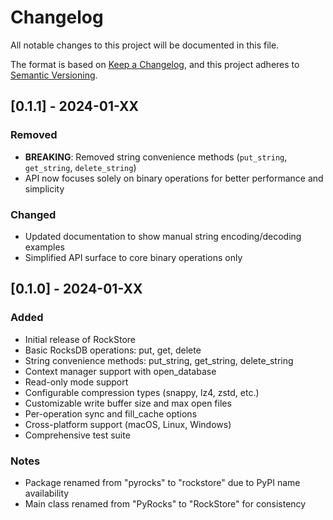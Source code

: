 # Changelog

All notable changes to this project will be documented in this file.

The format is based on [Keep a Changelog](https://keepachangelog.com/en/1.0.0/),
and this project adheres to [Semantic Versioning](https://semver.org/spec/v2.0.0.html).

## [0.1.1] - 2024-01-XX

### Removed
- **BREAKING**: Removed string convenience methods (`put_string`, `get_string`, `delete_string`)
- API now focuses solely on binary operations for better performance and simplicity

### Changed
- Updated documentation to show manual string encoding/decoding examples
- Simplified API surface to core binary operations only

## [0.1.0] - 2024-01-XX

### Added
- Initial release of RockStore
- Basic RocksDB operations: put, get, delete
- String convenience methods: put_string, get_string, delete_string
- Context manager support with open_database
- Read-only mode support
- Configurable compression types (snappy, lz4, zstd, etc.)
- Customizable write buffer size and max open files
- Per-operation sync and fill_cache options
- Cross-platform support (macOS, Linux, Windows)
- Comprehensive test suite

### Notes
- Package renamed from "pyrocks" to "rockstore" due to PyPI name availability
- Main class renamed from "PyRocks" to "RockStore" for consistency 